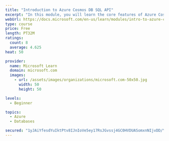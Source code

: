 ```yaml
---
title: "Introduction to Azure Cosmos DB SQL API"
excerpt: "In this module, you will learn the core features of Azure Cosmos DB SQL API and determine if it's a good fit for your projects."
webUrl: https://docs.microsoft.com/en-us/learn/modules/intro-to-azure-cosmos-db-core-api/
type: course
price: Free
length: PT32M
ratings:
  count: 8
  average: 4.625
heat: 50

provider:
  name: Microsoft Learn
  domain: microsoft.com
  images:
    - url: /assets/images/organizations/microsoft.com-50x50.jpg
      width: 50
      height: 50

levels:
  - Beginner

topics:
  - Azure
  - Databases

secured: "1yJAiYfesdYuIktPtv8IJnIoVe5ey17RsJGvssj4GC0HVDUASomxnNIjvDD/Yjci5wo0ssJlJ0EtSD3SreTDwYsvVV34yEUcR9a4NGCuYy+Tf+X3cjL+Ra/wnuwo8dxWfeAALOpoEpBklMFz7b1C1JK4Nwlkh9eeeVK2R3A0C/orIO+0j+50ImqtvkOUDJP7w+XmxJRhkMGCuU8mzGpLJHkyC/dD8BP49RgwNzB8uHgQ6GVrYVS1hlQaPJYS4rlJzW9Gvq6ndA/4q8eKlA554T6VJdr8Aj19J5fvC4VYHF39WuQuj+KQNfPepnoHTLu7vT0JQVB5wPW3Lrb++shg8tp+bm9RKKM2jA6VtmswVqVfQDyQeGfhQYp4MN2jcBNhSWaThgiMcbdVx89eSXr88UpJklAlWubNDsEVFhvS+WY=;rC/IR3EHpMjYFpbBK8ZyVA=="
---
```


